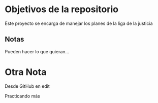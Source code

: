 # Objetivos de la repositorio

Este proyecto se encarga de manejar los planes de la liga de la justicia


## Notas
Pueden hacer lo que quieran...

# Otra Nota
Desde GitHub en edit

Practicando más

